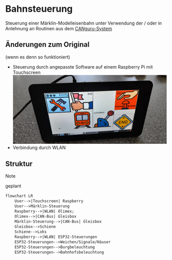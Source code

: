 # Bahnsteuerung
Steuerung einer Märklin-Modelleisenbahn 
unter Verwendung der / oder in Anlehnung an Routinen aus dem [CANguru-System](https://github.com/CANguru-System)
## Änderungen zum Original
(wenn es denn so funktioniert)
* Steuerung durch angepasste Software auf einem Raspberry Pi mit Touchscreen
   ![Raspberry Pi mit Touchscreen](bilder/b1.jpg)
* Verbindung durch WLAN
## Struktur
> [!Note]
> geplant 
```mermaid
flowchart LR
    User-->|Touchscreen| Raspberry 
    User-->Märklin-Steuerung
    Raspberry-->|WLAN| Olimex;
    Olimex-->|CAN-Bus| Gleisbox
    Märklin-Steuerung-->|CAN-Bus| Gleisbox
    Gleisbox-->Schiene
    Schiene-->Loks
    Raspberry-->|WLAN| ESP32-Steuerungen
    ESP32-Steuerungen-->Weichen/Signale/Häuser
    ESP32-Steuerungen-->Burgbeleuchtung
    ESP32-Steuerungen-->Bahnhofsbeleuchtung
  
```
